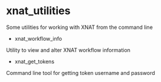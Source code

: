 # xnat_utilities
Some utilities for working with XNAT from the command line

* xnat_workflow_info

Utility to view and alter XNAT workflow information

* xnat_get_tokens

Command line tool for getting token username and password
